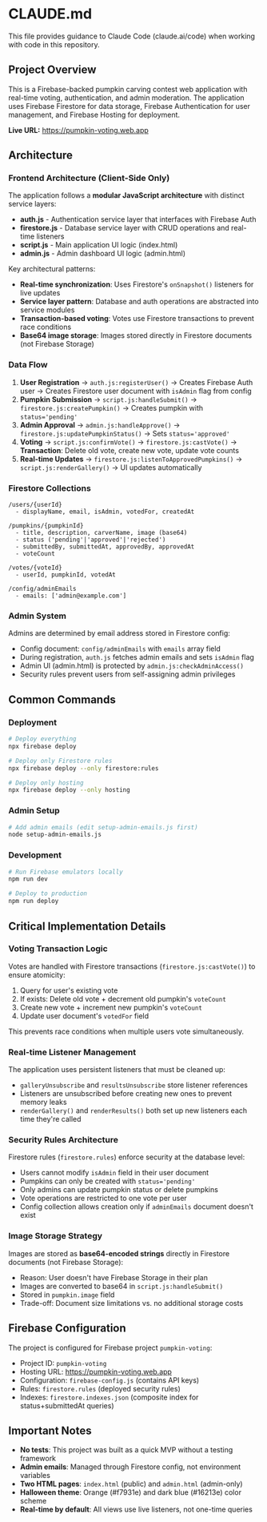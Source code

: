 # CLAUDE.md

This file provides guidance to Claude Code (claude.ai/code) when working with code in this repository.

## Project Overview

This is a Firebase-backed pumpkin carving contest web application with real-time voting, authentication, and admin moderation. The application uses Firebase Firestore for data storage, Firebase Authentication for user management, and Firebase Hosting for deployment.

**Live URL:** https://pumpkin-voting.web.app

## Architecture

### Frontend Architecture (Client-Side Only)

The application follows a **modular JavaScript architecture** with distinct service layers:

- **auth.js** - Authentication service layer that interfaces with Firebase Auth
- **firestore.js** - Database service layer with CRUD operations and real-time listeners
- **script.js** - Main application UI logic (index.html)
- **admin.js** - Admin dashboard UI logic (admin.html)

Key architectural patterns:
- **Real-time synchronization**: Uses Firestore's `onSnapshot()` listeners for live updates
- **Service layer pattern**: Database and auth operations are abstracted into service modules
- **Transaction-based voting**: Votes use Firestore transactions to prevent race conditions
- **Base64 image storage**: Images stored directly in Firestore documents (not Firebase Storage)

### Data Flow

1. **User Registration** → `auth.js:registerUser()` → Creates Firebase Auth user → Creates Firestore user document with `isAdmin` flag from config
2. **Pumpkin Submission** → `script.js:handleSubmit()` → `firestore.js:createPumpkin()` → Creates pumpkin with `status='pending'`
3. **Admin Approval** → `admin.js:handleApprove()` → `firestore.js:updatePumpkinStatus()` → Sets `status='approved'`
4. **Voting** → `script.js:confirmVote()` → `firestore.js:castVote()` → **Transaction**: Delete old vote, create new vote, update vote counts
5. **Real-time Updates** → `firestore.js:listenToApprovedPumpkins()` → `script.js:renderGallery()` → UI updates automatically

### Firestore Collections

```
/users/{userId}
  - displayName, email, isAdmin, votedFor, createdAt

/pumpkins/{pumpkinId}
  - title, description, carverName, image (base64)
  - status ('pending'|'approved'|'rejected')
  - submittedBy, submittedAt, approvedBy, approvedAt
  - voteCount

/votes/{voteId}
  - userId, pumpkinId, votedAt

/config/adminEmails
  - emails: ['admin@example.com']
```

### Admin System

Admins are determined by email address stored in Firestore config:
- Config document: `config/adminEmails` with `emails` array field
- During registration, `auth.js` fetches admin emails and sets `isAdmin` flag
- Admin UI (admin.html) is protected by `admin.js:checkAdminAccess()`
- Security rules prevent users from self-assigning admin privileges

## Common Commands

### Deployment
```bash
# Deploy everything
npx firebase deploy

# Deploy only Firestore rules
npx firebase deploy --only firestore:rules

# Deploy only hosting
npx firebase deploy --only hosting
```

### Admin Setup
```bash
# Add admin emails (edit setup-admin-emails.js first)
node setup-admin-emails.js
```

### Development
```bash
# Run Firebase emulators locally
npm run dev

# Deploy to production
npm run deploy
```

## Critical Implementation Details

### Voting Transaction Logic

Votes are handled with Firestore transactions (`firestore.js:castVote()`) to ensure atomicity:
1. Query for user's existing vote
2. If exists: Delete old vote + decrement old pumpkin's `voteCount`
3. Create new vote + increment new pumpkin's `voteCount`
4. Update user document's `votedFor` field

This prevents race conditions when multiple users vote simultaneously.

### Real-time Listener Management

The application uses persistent listeners that must be cleaned up:
- `galleryUnsubscribe` and `resultsUnsubscribe` store listener references
- Listeners are unsubscribed before creating new ones to prevent memory leaks
- `renderGallery()` and `renderResults()` both set up new listeners each time they're called

### Security Rules Architecture

Firestore rules (`firestore.rules`) enforce security at the database level:
- Users cannot modify `isAdmin` field in their user document
- Pumpkins can only be created with `status='pending'`
- Only admins can update pumpkin status or delete pumpkins
- Vote operations are restricted to one vote per user
- Config collection allows creation only if `adminEmails` document doesn't exist

### Image Storage Strategy

Images are stored as **base64-encoded strings** directly in Firestore documents (not Firebase Storage):
- Reason: User doesn't have Firebase Storage in their plan
- Images are converted to base64 in `script.js:handleSubmit()`
- Stored in `pumpkin.image` field
- Trade-off: Document size limitations vs. no additional storage costs

## Firebase Configuration

The project is configured for Firebase project `pumpkin-voting`:
- Project ID: `pumpkin-voting`
- Hosting URL: https://pumpkin-voting.web.app
- Configuration: `firebase-config.js` (contains API keys)
- Rules: `firestore.rules` (deployed security rules)
- Indexes: `firestore.indexes.json` (composite index for status+submittedAt queries)

## Important Notes

- **No tests**: This project was built as a quick MVP without a testing framework
- **Admin emails**: Managed through Firestore config, not environment variables
- **Two HTML pages**: `index.html` (public) and `admin.html` (admin-only)
- **Halloween theme**: Orange (#f7931e) and dark blue (#16213e) color scheme
- **Real-time by default**: All views use live listeners, not one-time queries
